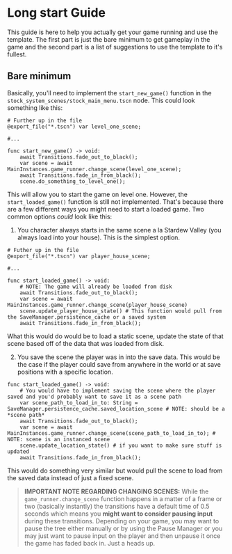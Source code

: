 # Long start Guide
This guide is here to help you actually get your game running and use the template. The first part is just the bare minimum to get gameplay in the game
and the second part is a list of suggestions to use the template to it's fullest.

## Bare minimum
Basically, you'll need to implement the `start_new_game()` function in the `stock_system_scenes/stock_main_menu.tscn` node. This could look something like
this:
```
# Further up in the file
@export_file("*.tscn") var level_one_scene;

#...

func start_new_game() -> void:
    await Transitions.fade_out_to_black();
    var scene = await MainInstances.game_runner.change_scene(level_one_scene);
    await Transitions.fade_in_from_black();
    scene.do_something_to_level_one();
```

This will allow you to start the game on level one. However, the `start_loaded_game()` function is still not implemented. That's because there are a few
different ways you might need to start a loaded game. Two common options *could* look like this:

1. You character always starts in the same scene a la Stardew Valley (you always load into your house). This is the simplest option.
```
# Futher up in the file
@export_file("*.tscn") var player_house_scene;

#...

func start_loaded_game() -> void:
    # NOTE: The game will already be loaded from disk
    await Transitions.fade_out_to_black();
    var scene = await MainInstances.game_runner.change_scene(player_house_scene)
    scene.update_player_house_state() # This function would pull from the SaveManager.persistence_cache or a saved system
    await Transitions.fade_in_from_black();
```
What this would do would be to load a static scene, update the state of that scene based off of the data that was loaded from disk.

2. You save the scene the player was in into the save data. This would be the case if the player could save from anywhere in the world or
at save positions with a specific location.

```
func start_loaded_game() -> void:
    # You would have to implement saving the scene where the player saved and you'd probably want to save it as a scene path
    var scene_path_to_load_in_to: String = SaveManager.persistence_cache.saved_location_scene # NOTE: should be a *scene path* 
    await Transitions.fade_out_to_black();
    var scene = await MainInstances.game_runner.change_scene(scene_path_to_load_in_to); # NOTE: scene is an instanced scene
    scene.update_location_state() # if you want to make sure stuff is updated
    await Transitions.fade_in_from_black();
```
This would do something very similar but would pull the scene to load from the saved data instead of just a fixed scene.

> **IMPORTANT NOTE REGARDING CHANGING SCENES:** While the `game_runner.change_scene` function happens in a matter of a frame or two (basically instantly) the transitions have a default time of 0.5 seconds which means you **might want to consider pausing input** during these transitions. Depending on your game, you may want to pause the tree either manually or by using the Pause Manager or you may just want to pause input on the player and then unpause it once the game has faded back in. Just a heads up. 
    